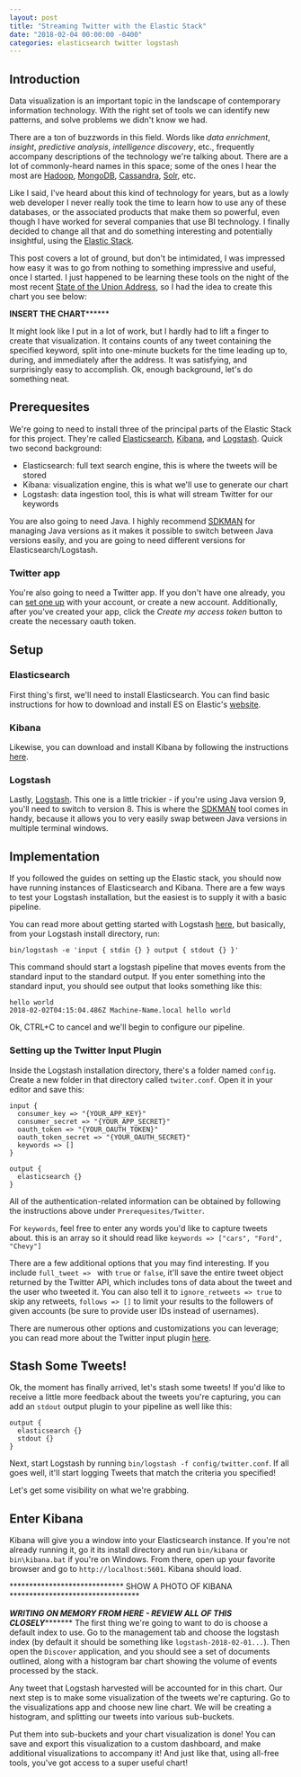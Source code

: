 ```yaml
---
layout: post
title: "Streaming Twitter with the Elastic Stack"
date: "2018-02-04 00:00:00 -0400"
categories: elasticsearch twitter logstash
---
```


## Introduction
Data visualization is an important topic in the landscape of contemporary information technology.
With the right set of tools we can identify new patterns, and solve problems we didn't
know we had.

There are a ton of buzzwords in this field. Words like _data enrichment_, _insight_, _predictive analysis_,
_intelligence discovery_, etc., frequently accompany descriptions of the technology
we're talking about. There are a lot of commonly-heard names in this space; some
of the ones I hear the most are [Hadoop](http://hadoop.apache.org/),
[MongoDB](https://www.mongodb.com/), [Cassandra](http://cassandra.apache.org/),
[Solr](http://lucene.apache.org/solr/), etc.

Like I said, I've heard about this kind of technology for years, but as a lowly
web developer I never really took the time to learn how to use any of these
databases, or the associated products that make them so powerful, even though I have
worked for several companies that use BI technology. I finally decided to change
all that and do something interesting and potentially insightful, using the
[Elastic Stack](https://www.elastic.co/products).

This post covers a lot of ground, but don't be intimidated, I was impressed
how easy it was to go from nothing to something impressive and useful, once I started.
I just happened to be learning these tools on the night of the most recent
[State of the Union Address](https://www.c-span.org/video/?439496-1/president-trump-delivers-state-union-address),
so I had the idea to create this chart you see below:

************************INSERT THE CHART******************************

It might look like I put in a lot of work, but I hardly had to lift a finger to create
that visualization. It contains counts of any tweet containing the specified keyword,
split into one-minute buckets for the time leading up to, during, and immediately
after the address.
It was satisfying, and surprisingly easy to accomplish. Ok, enough background,
let's do something neat.

## Prerequesites
We're going to need to install three of the principal parts of the Elastic Stack
for this project. They're called [Elasticsearch](https://github.com/elastic/elasticsearch),
[Kibana](https://github.com/elastic/kibana), and [Logstash](https://github.com/elastic/logstash).
Quick two second background:

* Elasticsearch: full text search engine, this is where the tweets will be stored
* Kibana: visualization engine, this is what we'll use to generate our chart
* Logstash: data ingestion tool, this is what will stream Twitter for our keywords

You are also going to need Java. I highly recommend [SDKMAN](http://sdkman.io/)
for managing Java versions as it makes it possible to switch between Java versions
easily, and you are going to need different versions for Elasticsearch/Logstash.

### Twitter app
You're also going to need a Twitter app. If you don't have one already, you can
[set one up](https://dev.twitter.com/apps/new) with your account, or create a
new account. Additionally, after you've created your app, click the
_Create my access token_ button to create the necessary oauth token.

## Setup
### Elasticsearch
First thing's first, we'll need to install Elasticsearch. You can find basic
instructions for how to download and install ES on Elastic's
[website](https://www.elastic.co/downloads/elasticsearch).

### Kibana
Likewise, you can download and install Kibana by following the instructions
[here](https://www.elastic.co/downloads/kibana).

### Logstash
Lastly, [Logstash](https://www.elastic.co/guide/en/logstash/current/installing-logstash.html).
This one is a little trickier - if you're using Java version 9, you'll need to
switch to version 8. This is where the [SDKMAN](http://sdkman.io/) tool comes
in handy, because it allows you to very easily swap between Java versions in
multiple terminal windows.

## Implementation
If you followed the guides on setting up the Elastic stack, you should now have
running instances of Elasticsearch and Kibana. There are a few ways to test your
Logstash installation, but the easiest is to supply it with a basic pipeline.

You can read more about getting started with Logstash
[here](https://www.elastic.co/guide/en/logstash/current/first-event.html), but
basically, from your Logstash install directory, run:
```
bin/logstash -e 'input { stdin {} } output { stdout {} }'
```

This command should start a logstash pipeline that moves events from the
standard input to the standard output. If you enter something into the standard
input, you should see output that looks something like this:

```
hello world
2018-02-02T04:15:04.486Z Machine-Name.local hello world
```

Ok, CTRL+C to cancel and we'll begin to configure our pipeline.

### Setting up the Twitter Input Plugin

Inside the Logstash installation directory, there's a folder named `config`.
Create a new folder in that directory called `twiter.conf`. Open it in your
editor and save this:

```
input {
  consumer_key => "{YOUR_APP_KEY}"
  consumer_secret => "{YOUR_APP_SECRET}"
  oauth_token => "{YOUR_OAUTH_TOKEN}"
  oauth_token_secret => "{YOUR_OAUTH_SECRET}"
  keywords => []
}

output {
  elasticsearch {}
}
```

All of the authentication-related information can be obtained by following the
instructions above under `Prerequesites/Twitter`.

For `keywords`, feel free to enter any words you'd like to capture tweets about.
this is an array so it should read like `keywords => ["cars", "Ford", "Chevy"]`

There are a few additional options that you may find interesting. If you include
`full_tweet => ` with `true` or `false`, it'll save the entire tweet object
returned by the Twitter API, which includes tons of data about the tweet and the
user who tweeted it. You can also tell it to `ignore_retweets => true` to skip
any retweets, `follows => []` to limit your results to the followers of given
accounts (be sure to provide user IDs instead of usernames).

There are numerous other options and customizations you can leverage; you can
read more about the Twitter input plugin [here](https://www.elastic.co/guide/en/logstash/5.5/plugins-inputs-twitter.html).

## Stash Some Tweets!
Ok, the moment has finally arrived, let's stash some tweets! If you'd like to
receive a little more feedback about the tweets you're capturing, you can add
an `stdout` output plugin to your pipeline as well like this:

```
output {
  elasticsearch {}
  stdout {}
}
```

Next, start Logstash by running `bin/logstash -f config/twitter.conf`. If all
goes well, it'll start logging Tweets that match the criteria you specified!

Let's get some visibility on what we're grabbing.

## Enter Kibana
Kibana will give you a window into your Elasticsearch instance. If you're not already
running it, go it its install directory and run `bin/kibana` or `bin\kibana.bat` if
you're on Windows. From there, open up your favorite browser and go to `http://localhost:5601`.
Kibana should load.

***************************** SHOW A PHOTO OF KIBANA *********************************

*************WRITING ON MEMORY FROM HERE - REVIEW ALL OF THIS CLOSELY********************
The first thing we're going to want to do is choose a default index to use.
Go to the management tab and choose the logstash index (by default it should be something like `logstash-2018-02-01...`).
Then open the `Discover` application, and you should see a set of documents outlined,
along with a histogram bar chart showing the volume of events processed by the stack.

Any tweet that Logstash harvested will be accounted for in this chart.
Our next step is to make some visualization of the tweets we're capturing.
Go to the visualizations app and choose new line chart. We will be creating
a histogram, and splitting our tweets into various sub-buckets.

Put them into sub-buckets and your chart visualization is done! You can save and
export this visualization to a custom dashboard, and make additional
visualizations to accompany it! And just like that, using all-free tools,
you've got access to a super useful chart!
